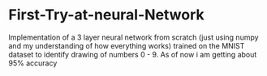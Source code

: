 # First-Try-at-neural-Network
Implementation of a 3 layer neural network from scratch (just using numpy and my understanding of how everything works) trained on the MNIST dataset to identify drawing of numbers 0 - 9.
As of now i am getting about 95% accuracy 
